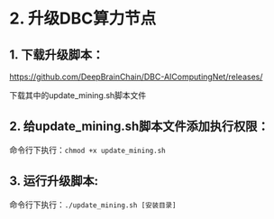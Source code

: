 # 2. 升级DBC算力节点

## 1. 下载升级脚本：
https://github.com/DeepBrainChain/DBC-AIComputingNet/releases/

下载其中的update_mining.sh脚本文件

## 2. 给update_mining.sh脚本文件添加执行权限：
命令行下执行：`chmod +x update_mining.sh`

## 3. 运行升级脚本:
命令行下执行：`./update_mining.sh [安装目录]`

